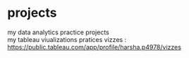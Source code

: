 # projects
my data analytics practice projects <br>
my tableau viualizations pratices vizzes : https://public.tableau.com/app/profile/harsha.p4978/vizzes
